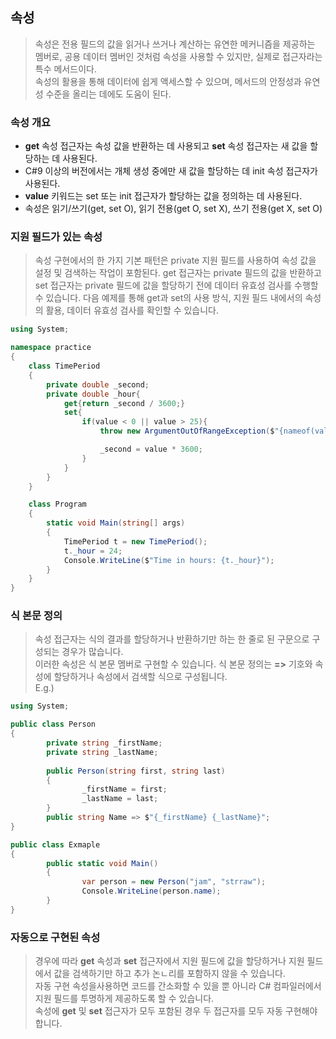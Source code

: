 ## 속성  
> 속성은 전용 필드의 값을 읽거나 쓰거나 계산하는 유연한 메커니즘을 제공하는 멤버로, 공용 데이터 멤버인 것처럼 속성을 사용할 수 있지만, 실제로 접근자라는 특수 메서드이다.  
> 속성의 활용을 통해 데이터에 쉽게 액세스할 수 있으며, 메서드의 안정성과 유연성 수준을 올리는 데에도 도움이 된다. 

### 속성 개요  
* **get** 속성 접근자는 속성 값을 반환하는 데 사용되고 **set** 속성 접근자는 새 값을 할당하는 데 사용된다.  
* C#9 이상의 버전에서는 개체 생성 중에만 새 값을 할당하는 데 init 속성 접근자가 사용된다. 
* **value** 키워드는 set 또는 init 접근자가 할당하는 값을 정의하는 데 사용된다. 
* 속성은 읽기/쓰기(get, set O), 읽기 전용(get O, set X), 쓰기 전용(get X, set O)

### 지원 필드가 있는 속성
> 속성 구현에서의 한 가지 기본 패턴은 private 지원 필드를 사용하여 속성 값을 설정 및 검색하는 작업이 포함된다. get 접근자는 private 필드의 값을 반환하고 set 접근자는 private 필드에 값을 할당하기 전에 데이터 유효성 검사를 수행할 수 있습니다. 
> 다음 예제를 통해 get과 set의 사용 방식, 지원 필드 내에서의 속성의 활용, 데이터 유효성 검사를 확인할 수 있습니다. 
```cs
using System;

namespace practice
{
    class TimePeriod
    {
        private double _second;
        private double _hour{
            get{return _second / 3600;}
            set{
                if(value < 0 || value > 25){
                    throw new ArgumentOutOfRangeException($"{nameof(value)} bw 0 and 24.");

                    _second = value * 3600;
                }
            }
        }
    }

    class Program
    {
        static void Main(string[] args)
        {
            TimePeriod t = new TimePeriod();
            t._hour = 24;
            Console.WriteLine($"Time in hours: {t._hour}");
        }
    }
}
```

### 식 본문 정의
> 속성 접근자는 식의 결과를 할당하거나 반환하기만 하는 한 줄로 된 구문으로 구성되는 경우가 많습니다.  
> 이러한 속성은 식 본문 멤버로 구현할 수 있습니다. 식 본문 정의는 **=>** 기호와 속성에 할당하거나 속성에서 검색할 식으로 구성됩니다.  
E.g.)
```cs
using System;

public class Person
{
        private string _firstName;
        private string _lastName;
        
        public Person(string first, string last)
        {
                _firstName = first; 
                _lastName = last;
        }
        public string Name => $"{_firstName} {_lastName}";
}

public class Exmaple
{
        public static void Main()
        {
                var person = new Person("jam", "strraw");
                Console.WriteLine(person.name);
        }
}
```

### 자동으로 구현된 속성
> 경우에 따라 **get** 속성과 **set** 접근자에서 지원 필드에 값을 할당하거나 지원 필드에서 값을 검색하기만 하고 추가 논ㄴ리를 포함하지 않을 수 있습니다.  
> 자동 구현 속성을사용하면 코드를 간소화할 수 있을 뿐 아니라 C# 컴파일러에서 지원 필드를 투명하게 제공하도록 할 수 있습니다.  
> 속성에 **get** 및 **set** 접근자가 모두 포함된 경우 두 접근자를 모두 자동 구현해야 합니다. 




